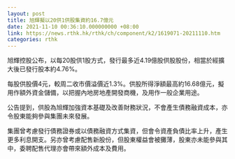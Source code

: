 ```yaml
---
layout: post
title: 旭輝擬以20供1供股集資約16.7億元
date: 2021-11-10 00:36:10.000000000 +08:00
link: https://news.rthk.hk/rthk/ch/component/k2/1619071-20211110.htm
categories: rthk
---
```


旭輝控股公布，以每20股供1股方式，發行最多近4.19億股供股股份，相當於經擴大後已發行股本約4.76%。

每股供股價4元，較周二收市價溢價近1.3%。供股所得淨額最高約16.68億元，擬用作額外資金儲備，以把握內地房地產開發商機，及用作一般企業用途。

公告提到，供股為旭輝加強資本基礎及改善財務狀況，不會產生債務融資成本，亦令股東能夠參與集團未來發展。

集團曾考慮發行債務證券或以債務融資方式集資，但會令資產負債比率上升，產生更多利息開支。另亦曾考慮配售新股份，但股東權益會被攤薄，股東亦未能參與其中，委聘配售代理亦會帶來額外成本及費用。
